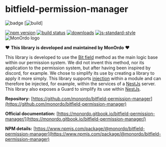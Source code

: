 # bitfield-permission-manager
![badge][0] [![build][1]] 

[![npm version][2]][3] [![build status][4]][5]
[![downloads][8]][9] [![js-standard-style][10]][11]
![MonOrdo logo](https://www.monordo.com/wp-content/uploads/2022/06/MonOrdo.jpg)

❤️ **This library is developed and maintained by MonOrdo** ❤️

This library is developed to use the [Bit field](https://en.wikipedia.org/wiki/Bit_field) method as the main logic base within our permission system. We did not invent this method, nor its application to the permission system, but after having been inspired by discord, for example. We chose to simplify its use by creating a library to apply it more simply. This library supports [injection](https://rxjs.dev/) within a module and can therefore be injected, for example, within the services of a [NestJs](https://nestjs.com/) server. This library also exposes a Guard to simplify its use within [NestJs](https://nestjs.com/).

**Repository:** [https://github.com/monordo/bitfield-permission-manager](https://github.com/monordo/bitfield-permission-manager)

**Official documentation:** [https://monordo.gitbook.io/bitfield-permission-manager/](https://monordo.gitbook.io/bitfield-permission-manager/)

**NPM details:** [https://www.npmjs.com/package/@monordo/bitfield-permission-manager](https://www.npmjs.com/package/@monordo/bitfield-permission-manager)




[0]: https://img.shields.io/badge/%20coverage%20-100-green?style=flat-square
[1]: https://img.shields.io/github/workflow/status/monordo/bitfield-permission-manager/publish.yml?style=flat-square
[2]: https://img.shields.io/npm/v/github-standard-labels.svg?style=flat-square
[3]: https://www.npmjs.com/package/@monordo/bitfield-permission-manager
[4]: https://img.shields.io/travis/yoshuawuyts/github-standard-labels/master.svg?style=flat-square
[5]: https://travis-ci.org/yoshuawuyts/github-standard-labels
[6]: https://img.shields.io/codecov/c/github/yoshuawuyts/github-standard-labels/master.svg?style=flat-square
[7]: https://codecov.io/github/yoshuawuyts/github-standard-labels
[8]: http://img.shields.io/npm/dm/github-standard-labels.svg?style=flat-square
[9]: https://www.npmjs.com/package/@monordo/bitfield-permission-manager
[10]: https://img.shields.io/badge/code%20style-standard-brightgreen.svg?style=flat-square
[11]: https://github.com/feross/standard
[12]: https://github.com/monordo/bitfield-permission-manager/issues/2
